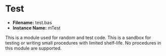 # Test

- **Filename:** test.bas
- **Instance Name:** mTest

This is a module used for random and test code. This is a sandbox for testing or writing small procedures with limited shelf-life. No procedures in this module are supported.

